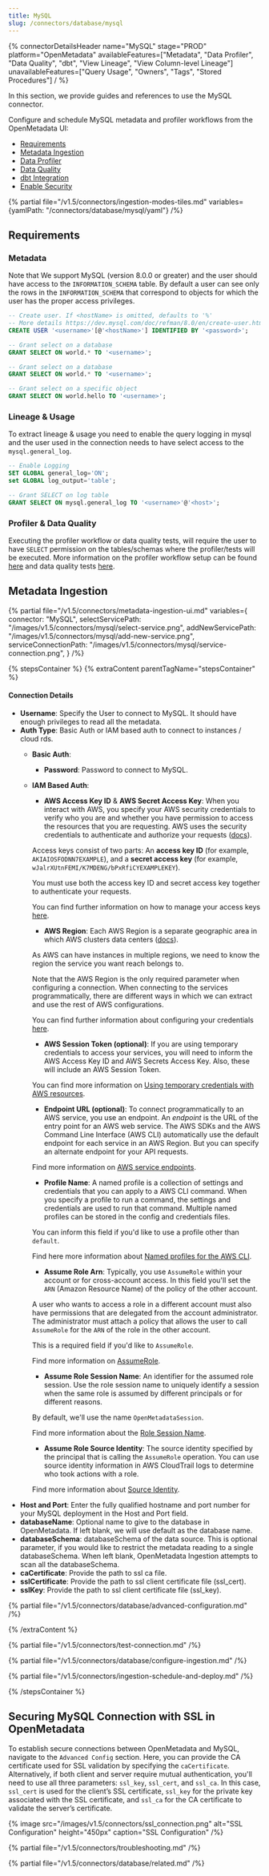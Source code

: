 ```yaml
---
title: MySQL
slug: /connectors/database/mysql
---
```


{% connectorDetailsHeader
name="MySQL"
stage="PROD"
platform="OpenMetadata"
availableFeatures=["Metadata", "Data Profiler", "Data Quality", "dbt", "View Lineage", "View Column-level Lineage"]
unavailableFeatures=["Query Usage", "Owners", "Tags", "Stored Procedures"]
/ %}

In this section, we provide guides and references to use the MySQL connector.

Configure and schedule MySQL metadata and profiler workflows from the OpenMetadata UI:

- [Requirements](#requirements)
- [Metadata Ingestion](#metadata-ingestion)
- [Data Profiler](/how-to-guides/data-quality-observability/profiler/workflow)
- [Data Quality](/how-to-guides/data-quality-observability/quality)
- [dbt Integration](/connectors/ingestion/workflows/dbt)
- [Enable Security](#securing-mysql-connection-with-ssl-in-openmetadata)

{% partial file="/v1.5/connectors/ingestion-modes-tiles.md" variables={yamlPath: "/connectors/database/mysql/yaml"} /%}

## Requirements

### Metadata
Note that We support MySQL (version 8.0.0 or greater) and the user should have access to the `INFORMATION_SCHEMA` table.  By default a user can see only the rows in the `INFORMATION_SCHEMA` that correspond to objects for which the user has the proper access privileges.

```SQL
-- Create user. If <hostName> is omitted, defaults to '%'
-- More details https://dev.mysql.com/doc/refman/8.0/en/create-user.html
CREATE USER '<username>'[@'<hostName>'] IDENTIFIED BY '<password>';

-- Grant select on a database
GRANT SELECT ON world.* TO '<username>';

-- Grant select on a database
GRANT SELECT ON world.* TO '<username>';

-- Grant select on a specific object
GRANT SELECT ON world.hello TO '<username>';
```

### Lineage & Usage 
To extract lineage & usage you need to enable the query logging in mysql and the user used in the connection needs to have select access to the `mysql.general_log`.

```sql
-- Enable Logging 
SET GLOBAL general_log='ON';
set GLOBAL log_output='table';

-- Grant SELECT on log table
GRANT SELECT ON mysql.general_log TO '<username>'@'<host>';
```

### Profiler & Data Quality
Executing the profiler workflow or data quality tests, will require the user to have `SELECT` permission on the tables/schemas where the profiler/tests will be executed. More information on the profiler workflow setup can be found [here](/how-to-guides/data-quality-observability/profiler/workflow) and data quality tests [here](/how-to-guides/data-quality-observability/quality).

## Metadata Ingestion

{% partial 
  file="/v1.5/connectors/metadata-ingestion-ui.md" 
  variables={
    connector: "MySQL", 
    selectServicePath: "/images/v1.5/connectors/mysql/select-service.png",
    addNewServicePath: "/images/v1.5/connectors/mysql/add-new-service.png",
    serviceConnectionPath: "/images/v1.5/connectors/mysql/service-connection.png",
} 
/%}

{% stepsContainer %}
{% extraContent parentTagName="stepsContainer" %}

#### Connection Details

- **Username**: Specify the User to connect to MySQL. It should have enough privileges to read all the metadata.
- **Auth Type**: Basic Auth or IAM based auth to connect to instances / cloud rds.
  - **Basic Auth**: 
    - **Password**: Password to connect to MySQL.
  - **IAM Based Auth**: 
    - **AWS Access Key ID** & **AWS Secret Access Key**: When you interact with AWS, you specify your AWS security credentials to verify who you are and whether you have
  permission to access the resources that you are requesting. AWS uses the security credentials to authenticate and
  authorize your requests ([docs](https://docs.aws.amazon.com/IAM/latest/UserGuide/security-creds.html)).

    Access keys consist of two parts: An **access key ID** (for example, `AKIAIOSFODNN7EXAMPLE`), and a **secret access key** (for example, `wJalrXUtnFEMI/K7MDENG/bPxRfiCYEXAMPLEKEY`).

    You must use both the access key ID and secret access key together to authenticate your requests.

    You can find further information on how to manage your access keys [here](https://docs.aws.amazon.com/IAM/latest/UserGuide/id_credentials_access-keys.html).

    - **AWS Region**: Each AWS Region is a separate geographic area in which AWS clusters data centers ([docs](https://docs.aws.amazon.com/AmazonRDS/latest/UserGuide/Concepts.RegionsAndAvailabilityZones.html)).

    As AWS can have instances in multiple regions, we need to know the region the service you want reach belongs to.

    Note that the AWS Region is the only required parameter when configuring a connection. When connecting to the
    services programmatically, there are different ways in which we can extract and use the rest of AWS configurations.

    You can find further information about configuring your credentials [here](https://boto3.amazonaws.com/v1/documentation/api/latest/guide/credentials.html#configuring-credentials).

    - **AWS Session Token (optional)**: If you are using temporary credentials to access your services, you will need to inform the AWS Access Key ID
      and AWS Secrets Access Key. Also, these will include an AWS Session Token.

    You can find more information on [Using temporary credentials with AWS resources](https://docs.aws.amazon.com/IAM/latest/UserGuide/id_credentials_temp_use-resources.html).

    - **Endpoint URL (optional)**: To connect programmatically to an AWS service, you use an endpoint. An *endpoint* is the URL of the
      entry point for an AWS web service. The AWS SDKs and the AWS Command Line Interface (AWS CLI) automatically use the
      default endpoint for each service in an AWS Region. But you can specify an alternate endpoint for your API requests.

    Find more information on [AWS service endpoints](https://docs.aws.amazon.com/general/latest/gr/rande.html).

    - **Profile Name**: A named profile is a collection of settings and credentials that you can apply to a AWS CLI command.
      When you specify a profile to run a command, the settings and credentials are used to run that command.
      Multiple named profiles can be stored in the config and credentials files.

    You can inform this field if you'd like to use a profile other than `default`.

    Find here more information about [Named profiles for the AWS CLI](https://docs.aws.amazon.com/cli/latest/userguide/cli-configure-profiles.html).

    - **Assume Role Arn**: Typically, you use `AssumeRole` within your account or for cross-account access. In this field you'll set the
      `ARN` (Amazon Resource Name) of the policy of the other account.

    A user who wants to access a role in a different account must also have permissions that are delegated from the account
    administrator. The administrator must attach a policy that allows the user to call `AssumeRole` for the `ARN` of the role in the other account.

    This is a required field if you'd like to `AssumeRole`.

    Find more information on [AssumeRole](https://docs.aws.amazon.com/STS/latest/APIReference/API_AssumeRole.html).

    - **Assume Role Session Name**: An identifier for the assumed role session. Use the role session name to uniquely identify a session when the same role
      is assumed by different principals or for different reasons.

    By default, we'll use the name `OpenMetadataSession`.

    Find more information about the [Role Session Name](https://docs.aws.amazon.com/STS/latest/APIReference/API_AssumeRole.html#:~:text=An%20identifier%20for%20the%20assumed%20role%20session.).

    - **Assume Role Source Identity**: The source identity specified by the principal that is calling the `AssumeRole` operation. You can use source identity
      information in AWS CloudTrail logs to determine who took actions with a role.

    Find more information about [Source Identity](https://docs.aws.amazon.com/STS/latest/APIReference/API_AssumeRole.html#:~:text=Required%3A%20No-,SourceIdentity,-The%20source%20identity).
- **Host and Port**: Enter the fully qualified hostname and port number for your MySQL deployment in the Host and Port field.
- **databaseName**: Optional name to give to the database in OpenMetadata. If left blank, we will use default as the database name.
- **databaseSchema**: databaseSchema of the data source. This is optional parameter, if you would like to restrict the metadata reading to a single databaseSchema. When left blank, OpenMetadata Ingestion attempts to scan all the databaseSchema.
- **caCertificate**: Provide the path to ssl ca file.
- **sslCertificate**: Provide the path to ssl client certificate file (ssl_cert).
- **sslKey**: Provide the path to ssl client certificate file (ssl_key).

{% partial file="/v1.5/connectors/database/advanced-configuration.md" /%}

{% /extraContent %}

{% partial file="/v1.5/connectors/test-connection.md" /%}

{% partial file="/v1.5/connectors/database/configure-ingestion.md" /%}

{% partial file="/v1.5/connectors/ingestion-schedule-and-deploy.md" /%}

{% /stepsContainer %}

## Securing MySQL Connection with SSL in OpenMetadata

To establish secure connections between OpenMetadata and MySQL, navigate to the `Advanced Config` section. Here, you can provide the CA certificate used for SSL validation by specifying the `caCertificate`.  Alternatively, if both client and server require mutual authentication, you'll need to use all three parameters: `ssl_key`, `ssl_cert`, and `ssl_ca`. In this case, `ssl_cert` is used for the client’s SSL certificate, `ssl_key` for the private key associated with the SSL certificate, and `ssl_ca` for the CA certificate to validate the server’s certificate.

{% image
  src="/images/v1.5/connectors/ssl_connection.png"
  alt="SSL Configuration"
  height="450px"
  caption="SSL Configuration" /%}

{% partial file="/v1.5/connectors/troubleshooting.md" /%}

{% partial file="/v1.5/connectors/database/related.md" /%}
